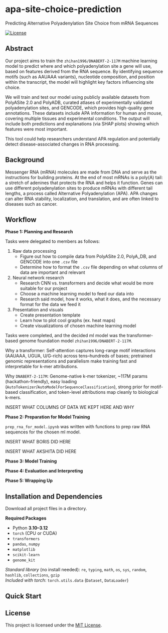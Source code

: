 # apa-site-choice-prediction

Predicting Alternative Polyadenylation Site Choice from mRNA Sequences

[![License](https://img.shields.io/badge/license-MIT-blue.svg)](LICENSE)

## Abstract

Our project aims to train the `zhihan1996/DNABERT-2-117M` machine learning model to predict where and which polyadenylation site a gene will use, based on features derived from the RNA sequence. By identifying sequence motifs (such as AAUAAA variants), nucleotide composition, and position within the transcript, the model will highlight key factors influencing site choice.

We will train and test our model using publicly available datasets from PolyASite 2.0 and PolyADB, curated atlases of experimentally validated polyadenylation sites, and GENCODE, which provides high-quality gene annotations. These datasets include APA information for human and mouse, covering multiple tissues and experimental conditions. The output will include both predictions and explanations (via SHAP plots) showing which features were most important.

This tool could help researchers understand APA regulation and potentially detect disease-associated changes in RNA processing.

## Background 

Messenger RNA (mRNA) molecules are made from DNA and serve as the instructions for building proteins. At the end of most mRNAs is a poly(A) tail: a stretch of adenines that protects the RNA and helps it function. Genes can use different polyadenylation sites to produce mRNAs with different tail lengths, a process called Alternative Polyadenylation (APA). APA changes can alter RNA stability, localization, and translation, and are often linked to diseases such as cancer.

## Workflow 

**Phase 1: Planning and Research** 

Tasks were delegated to members as follows: 
1. Raw data processing 
    - Figure out how to compile data from PolyASite 2.0, PolyA_DB, and GENCODE into one `.csv` file
    - Determine how to format the `.csv` file depending on what columns of data are important and relevant  
2. Neural network research 
    - Research CNN vs. transformers and decide what would be more suitable for our project
    - Choose a machine learning model to feed our data into 
    - Research said model, how it works, what it does, and the necessary format for the data we feed it 
3. Presentation and visuals 
    - Create presentation template 
    - Learn how to plot cool graphs (ex. heat maps)
    - Create visualizations of chosen machine learning model 

Tasks were completed, and the decided ml model was the transformer-based genome foundation model `zhihan1996/DNABERT-2-117M`. 

Why a transformer: Self-attention captures long-range motif interactions (AAUAAA, UGUA, U/G-rich) across tens–hundreds of bases; pretrained genomic representations and parallelism make training fast and interpretable for k-mer attributions.

Why `DNABERT-2-117M`: Genome-native k-mer tokenizer, ~117M params (hackathon-friendly), easy loading (`AutoTokenizer`/`AutoModelForSequenceClassification`), strong prior for motif-based classification, and token-level attributions map cleanly to biological k-mers.

INSERT WHAT COLUMNS OF DATA WE KEPT HERE AND WHY


**Phase 2: Preparation for Model Training** 

`prep_rna_for_model.ipynb` was written with functions to prep raw RNA sequences for the chosen ml model. 

INSERT WHAT BORIS DID HERE 

INSERT WHAT AKSHITA DID HERE 


**Phase 3: Model Training** 


**Phase 4: Evaluation and Interpreting** 


**Phase 5: Wrapping Up** 


## Installation and Dependencies 
Download all project files in a directory.

**Required Packages**
- Python **3.10–3.12**
- `torch` (CPU or CUDA)
- `transformers`
- `pandas`, `numpy`
- `matplotlib`
- `scikit-learn`
- `genome_kit`

*Standard library* (no install needed): `re`, `typing`, `math`, `os`, `sys`, `random`, `hashlib`, `collections`, `gzip`  
*Included with torch*: `torch.utils.data` (`Dataset`, `DataLoader`)

## Quick Start 


## License

This project is licensed under the [MIT License](LICENSE).
